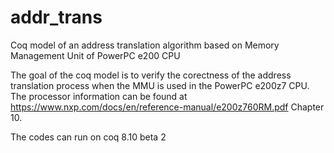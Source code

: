 # addr_trans
Coq model of an address translation algorithm based on Memory Management Unit of  PowerPC e200 CPU

The goal of the coq model is to verify the corectness of the address translation process when the MMU is used in the PowerPC e200z7 CPU.
The processor information can be found at https://www.nxp.com/docs/en/reference-manual/e200z760RM.pdf Chapter 10.

The codes can run on coq 8.10 beta 2
